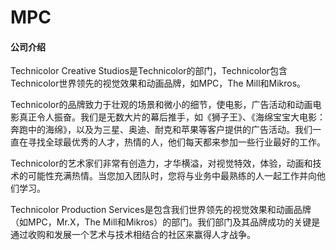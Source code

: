 # MPC

#### 公司介绍

Technicolor Creative Studios是Technicolor的部门，Technicolor包含Technicolor世界领先的视觉效果和动画品牌，如MPC，The Mill和Mikros。

Technicolor的品牌致力于壮观的场景和微小的细节，使电影，广告活动和动画电影真正令人振奋。我们是无数大片的幕后推手，如《狮子王》、《海绵宝宝大电影：奔跑中的海绵》，以及为三星、奥迪、耐克和苹果等客户提供的广告活动。我们一直在寻找全球最优秀的人才，热情的人，他们每天都来参加一些行业最好的工作。

Technicolor的艺术家们非常有创造力，才华横溢，对视觉特效，体验，动画和技术的可能性充满热情。当您加入团队时，您将与业务中最熟练的人一起工作并向他们学习。

Technicolor Production Services是包含我们世界领先的视觉效果和动画品牌（如MPC，Mr.X，The Mill和Mikros）的部门。我们部门及其品牌成功的关键是通过收购和发展一个艺术与技术相结合的社区来赢得人才战争。
